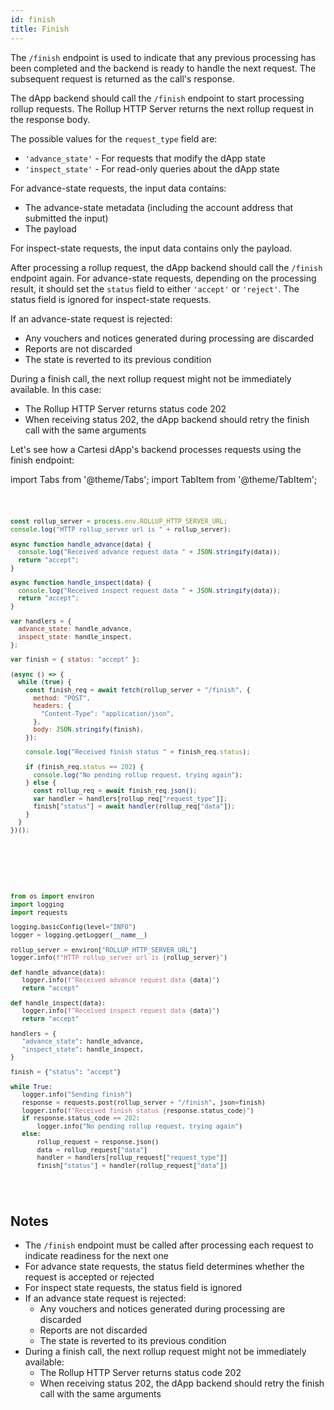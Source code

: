 ```yaml
---
id: finish
title: Finish
---
```


The `/finish` endpoint is used to indicate that any previous processing has been completed and the backend is ready to handle the next request. The subsequent request is returned as the call's response.

The dApp backend should call the `/finish` endpoint to start processing rollup requests. The Rollup HTTP Server returns the next rollup request in the response body.

The possible values for the `request_type` field are:
- `'advance_state'` - For requests that modify the dApp state
- `'inspect_state'` - For read-only queries about the dApp state

For advance-state requests, the input data contains:
- The advance-state metadata (including the account address that submitted the input)
- The payload

For inspect-state requests, the input data contains only the payload.

After processing a rollup request, the dApp backend should call the `/finish` endpoint again. For advance-state requests, depending on the processing result, it should set the `status` field to either `'accept'` or `'reject'`. The status field is ignored for inspect-state requests.

If an advance-state request is rejected:
- Any vouchers and notices generated during processing are discarded
- Reports are not discarded
- The state is reverted to its previous condition

During a finish call, the next rollup request might not be immediately available. In this case:
- The Rollup HTTP Server returns status code 202
- When receiving status 202, the dApp backend should retry the finish call with the same arguments

Let's see how a Cartesi dApp's backend processes requests using the finish endpoint:

import Tabs from '@theme/Tabs';
import TabItem from '@theme/TabItem';

<Tabs>
  <TabItem value="JavaScript" label="JavaScript" default>
<pre><code>

```javascript
const rollup_server = process.env.ROLLUP_HTTP_SERVER_URL;
console.log("HTTP rollup_server url is " + rollup_server);

async function handle_advance(data) {
  console.log("Received advance request data " + JSON.stringify(data));
  return "accept";
}

async function handle_inspect(data) {
  console.log("Received inspect request data " + JSON.stringify(data));
  return "accept";
}

var handlers = {
  advance_state: handle_advance,
  inspect_state: handle_inspect,
};

var finish = { status: "accept" };

(async () => {
  while (true) {
    const finish_req = await fetch(rollup_server + "/finish", {
      method: "POST",
      headers: {
        "Content-Type": "application/json",
      },
      body: JSON.stringify(finish),
    });

    console.log("Received finish status " + finish_req.status);

    if (finish_req.status == 202) {
      console.log("No pending rollup request, trying again");
    } else {
      const rollup_req = await finish_req.json();
      var handler = handlers[rollup_req["request_type"]];
      finish["status"] = await handler(rollup_req["data"]);
    }
  }
})();
```

</code></pre>
</TabItem>

<TabItem value="Python" label="Python" default>
<pre><code>

```python
from os import environ
import logging
import requests

logging.basicConfig(level="INFO")
logger = logging.getLogger(__name__)

rollup_server = environ["ROLLUP_HTTP_SERVER_URL"]
logger.info(f"HTTP rollup_server url is {rollup_server}")

def handle_advance(data):
   logger.info(f"Received advance request data {data}")
   return "accept"

def handle_inspect(data):
   logger.info(f"Received inspect request data {data}")
   return "accept"

handlers = {
   "advance_state": handle_advance,
   "inspect_state": handle_inspect,
}

finish = {"status": "accept"}

while True:
   logger.info("Sending finish")
   response = requests.post(rollup_server + "/finish", json=finish)
   logger.info(f"Received finish status {response.status_code}")
   if response.status_code == 202:
       logger.info("No pending rollup request, trying again")
   else:
       rollup_request = response.json()
       data = rollup_request["data"]
       handler = handlers[rollup_request["request_type"]]
       finish["status"] = handler(rollup_request["data"])
```

</code></pre>
</TabItem>

</Tabs>

## Notes

- The `/finish` endpoint must be called after processing each request to indicate readiness for the next one
- For advance state requests, the status field determines whether the request is accepted or rejected
- For inspect state requests, the status field is ignored
- If an advance state request is rejected:
  - Any vouchers and notices generated during processing are discarded
  - Reports are not discarded
  - The state is reverted to its previous condition
- During a finish call, the next rollup request might not be immediately available:
  - The Rollup HTTP Server returns status code 202
  - When receiving status 202, the dApp backend should retry the finish call with the same arguments
